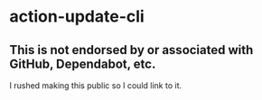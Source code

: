 # action-update-cli

## This is not endorsed by or associated with GitHub, Dependabot, etc.

I rushed making this public so I could link to it.
